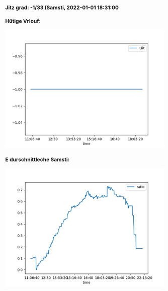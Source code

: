 ### Jitz grad: -1/33 (Samsti, 2022-01-01 18:31:00

### Hütige Vrlouf:
![Graph](Today.png)

### E durschnittleche Samsti:
![Graph](Samsti.png)